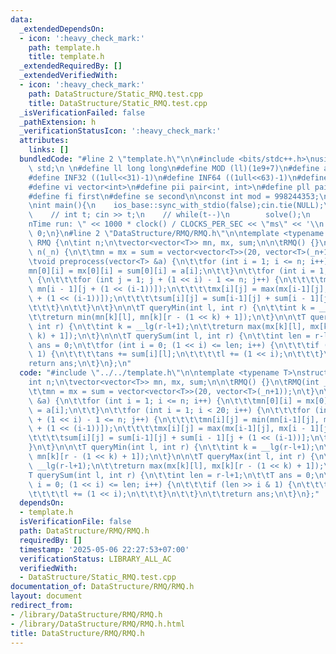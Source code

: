 ```yaml
---
data:
  _extendedDependsOn:
  - icon: ':heavy_check_mark:'
    path: template.h
    title: template.h
  _extendedRequiredBy: []
  _extendedVerifiedWith:
  - icon: ':heavy_check_mark:'
    path: DataStructure/Static_RMQ.test.cpp
    title: DataStructure/Static_RMQ.test.cpp
  _isVerificationFailed: false
  _pathExtension: h
  _verificationStatusIcon: ':heavy_check_mark:'
  attributes:
    links: []
  bundledCode: "#line 2 \"template.h\"\n\n#include <bits/stdc++.h>\nusing namespace\
    \ std;\n \n#define ll long long\n#define MOD (ll)(1e9+7)\n#define all(x) (x).begin(),(x).end()\n\
    #define INF32 ((1ull<<31)-1)\n#define INF64 ((1ull<<63)-1)\n#define inf (ll)1e18\n\
    #define vi vector<int>\n#define pii pair<int, int>\n#define pll pair<ll, ll>\n\
    #define fi first\n#define se second\n\nconst int mod = 998244353;\n\nvoid solve();\n\
    \nint main(){\n    ios_base::sync_with_stdio(false);cin.tie(NULL);\n    // cin.exceptions(cin.failbit);\n\
    \    // int t; cin >> t;\n    // while(t--)\n        solve();\n    cerr << \"\\\
    nTime run: \" << 1000 * clock() / CLOCKS_PER_SEC << \"ms\" << '\\n';\n    return\
    \ 0;\n}\n#line 2 \"DataStructure/RMQ/RMQ.h\"\n\ntemplate <typename T>\nstruct\
    \ RMQ {\n\tint n;\n\tvector<vector<T>> mn, mx, sum;\n\n\tRMQ() {}\n\tRMQ(int _n):\
    \ n(_n) {\n\t\tmn = mx = sum = vector<vector<T>>(20, vector<T>(_n+1));\n\t}\n\n\
    \tvoid preprocess(vector<T> &a) {\n\t\tfor (int i = 1; i <= n; i++) {\n\t\t\t\
    mn[0][i] = mx[0][i] = sum[0][i] = a[i];\n\t\t}\n\t\tfor (int i = 1; i < 20; i++)\
    \ {\n\t\t\tfor (int j = 1; j + (1 << i) - 1 <= n; j++) {\n\t\t\t\tmn[i][j] = min(mn[i-1][j],\
    \ mn[i - 1][j + (1 << (i-1))]);\n\t\t\t\tmx[i][j] = max(mx[i-1][j], mx[i - 1][j\
    \ + (1 << (i-1))]);\n\t\t\t\tsum[i][j] = sum[i-1][j] + sum[i - 1][j + (1 << (i-1))];\n\
    \t\t\t}\n\t\t}\n\t}\n\n\tT queryMin(int l, int r) {\n\t\tint k = __lg(r-l+1);\n\
    \t\treturn min(mn[k][l], mn[k][r - (1 << k) + 1]);\n\t}\n\n\tT queryMax(int l,\
    \ int r) {\n\t\tint k = __lg(r-l+1);\n\t\treturn max(mx[k][l], mx[k][r - (1 <<\
    \ k) + 1]);\n\t}\n\n\tT querySum(int l, int r) {\n\t\tint len = r-l+1;\n\t\tT\
    \ ans = 0;\n\t\tfor (int i = 0; (1 << i) <= len; i++) {\n\t\t\tif (len >> i &\
    \ 1) {\n\t\t\t\tans += sum[i][l];\n\t\t\t\tl += (1 << i);\n\t\t\t}\n\t\t}\n\t\t\
    return ans;\n\t}\n};\n"
  code: "#include \"../../template.h\"\n\ntemplate <typename T>\nstruct RMQ {\n\t\
    int n;\n\tvector<vector<T>> mn, mx, sum;\n\n\tRMQ() {}\n\tRMQ(int _n): n(_n) {\n\
    \t\tmn = mx = sum = vector<vector<T>>(20, vector<T>(_n+1));\n\t}\n\n\tvoid preprocess(vector<T>\
    \ &a) {\n\t\tfor (int i = 1; i <= n; i++) {\n\t\t\tmn[0][i] = mx[0][i] = sum[0][i]\
    \ = a[i];\n\t\t}\n\t\tfor (int i = 1; i < 20; i++) {\n\t\t\tfor (int j = 1; j\
    \ + (1 << i) - 1 <= n; j++) {\n\t\t\t\tmn[i][j] = min(mn[i-1][j], mn[i - 1][j\
    \ + (1 << (i-1))]);\n\t\t\t\tmx[i][j] = max(mx[i-1][j], mx[i - 1][j + (1 << (i-1))]);\n\
    \t\t\t\tsum[i][j] = sum[i-1][j] + sum[i - 1][j + (1 << (i-1))];\n\t\t\t}\n\t\t\
    }\n\t}\n\n\tT queryMin(int l, int r) {\n\t\tint k = __lg(r-l+1);\n\t\treturn min(mn[k][l],\
    \ mn[k][r - (1 << k) + 1]);\n\t}\n\n\tT queryMax(int l, int r) {\n\t\tint k =\
    \ __lg(r-l+1);\n\t\treturn max(mx[k][l], mx[k][r - (1 << k) + 1]);\n\t}\n\n\t\
    T querySum(int l, int r) {\n\t\tint len = r-l+1;\n\t\tT ans = 0;\n\t\tfor (int\
    \ i = 0; (1 << i) <= len; i++) {\n\t\t\tif (len >> i & 1) {\n\t\t\t\tans += sum[i][l];\n\
    \t\t\t\tl += (1 << i);\n\t\t\t}\n\t\t}\n\t\treturn ans;\n\t}\n};"
  dependsOn:
  - template.h
  isVerificationFile: false
  path: DataStructure/RMQ/RMQ.h
  requiredBy: []
  timestamp: '2025-05-06 22:27:53+07:00'
  verificationStatus: LIBRARY_ALL_AC
  verifiedWith:
  - DataStructure/Static_RMQ.test.cpp
documentation_of: DataStructure/RMQ/RMQ.h
layout: document
redirect_from:
- /library/DataStructure/RMQ/RMQ.h
- /library/DataStructure/RMQ/RMQ.h.html
title: DataStructure/RMQ/RMQ.h
---
```

